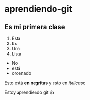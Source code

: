 # aprendiendo-git
## Es mi primera clase

1. Esta
2. Es
3. Una
4. Lista

* No
* está
* ordenado

Esto está **en negritas** y esto en *italicas*c


Estoy aprendiendo git :+1:


